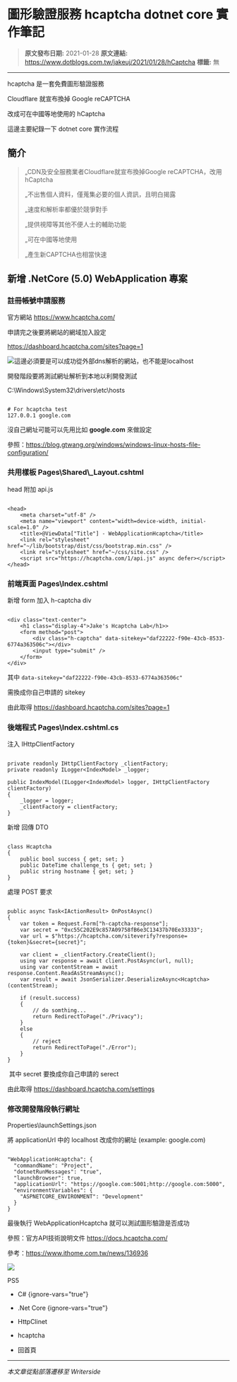 # 圖形驗證服務 hcaptcha dotnet core 實作筆記

> **原文發布日期:** 2021-01-28
> **原文連結:** https://www.dotblogs.com.tw/jakeuj/2021/01/28/hCaptcha
> **標籤:** 無

---

hcaptcha 是一套免費圖形驗證服務

Cloudflare 就宣布換掉 Google reCAPTCHA

改成可在中國等地使用的 hCaptcha

這邊主要紀錄一下 dotnet core 實作流程

##

## 簡介

> „CDN及安全服務業者Cloudflare就宣布換掉Google reCAPTCHA，改用hCaptcha
>
> „不出售個人資料，僅蒐集必要的個人資訊，且明白揭露
>
> „速度和解析率都優於競爭對手
>
> „提供視障等其他不便人士的輔助功能
>
> „可在中國等地使用
>
> „產生新CAPTCHA也相當快速

## 新增 .NetCore (5.0) WebApplication 專案

### 註冊帳號申請服務

官方網站 https://www.hcaptcha.com/

申請完之後要將網站的網域加入設定

https://dashboard.hcaptcha.com/sites?page=1

![](https://dotblogsfile.blob.core.windows.net/user/jakeuj/ff27ddb8-8aab-4e5f-bd89-a95de4a4565a/1611801003.png)這邊必須要是可以成功從外部dns解析的網站，也不能是localhost​

開發階段要將測試網址解析到本地以利開發測試

C:\Windows\System32\drivers\etc\hosts

```

# For hcaptcha test
127.0.0.1 google.com
```

沒自己網址可能可以先用比如 **google.com** 來做設定

參照：https://blog.gtwang.org/windows/windows-linux-hosts-file-configuration/

### 共用樣板 Pages\Shared\\_Layout.cshtml

head 附加 api.js

<script src="https://hcaptcha.com/1/api.js" async defer></script>

```

<head>
    <meta charset="utf-8" />
    <meta name="viewport" content="width=device-width, initial-scale=1.0" />
    <title>@ViewData["Title"] - WebApplicationHcaptcha</title>
    <link rel="stylesheet" href="~/lib/bootstrap/dist/css/bootstrap.min.css" />
    <link rel="stylesheet" href="~/css/site.css" />
    <script src="https://hcaptcha.com/1/api.js" async defer></script>
</head>
```

### 前端頁面 Pages\Index.cshtml

新增 form 加入 h-captcha div

```

<div class="text-center">
    <h1 class="display-4">Jake's Hcaptcha Lab</h1>>
    <form method="post">
        <div class="h-captcha" data-sitekey="daf22222-f90e-43cb-8533-6774a363506c"></div>
        <input type="submit" />
    </form>
</div>
```

其中 `data-sitekey="daf22222-f90e-43cb-8533-6774a363506c"`

需換成你自己申請的 sitekey

由此取得 https://dashboard.hcaptcha.com/sites?page=1

### 後端程式 Pages\Index.cshtml.cs

注入 IHttpClientFactory

```

private readonly IHttpClientFactory _clientFactory;
private readonly ILogger<IndexModel> _logger;

public IndexModel(ILogger<IndexModel> logger, IHttpClientFactory clientFactory)
{
	_logger = logger;
	_clientFactory = clientFactory;
}
```

新增 回傳 DTO

```

class Hcaptcha
{
	public bool success { get; set; }
	public DateTime challenge_ts { get; set; }
	public string hostname { get; set; }
}
```

處理 POST 要求

```

public async Task<IActionResult> OnPostAsync()
{
	var token = Request.Form["h-captcha-response"];
	var secret = "0xc55C202E9c857A09758fB6e3C13437b70Ee33333";
	var url = $"https://hcaptcha.com/siteverify?response={token}&secret={secret}";

	var client = _clientFactory.CreateClient();
	using var response = await client.PostAsync(url, null);
	using var contentStream = await response.Content.ReadAsStreamAsync();
	var result = await JsonSerializer.DeserializeAsync<Hcaptcha>(contentStream);

	if (result.success)
	{
		// do somthing...
		return RedirectToPage("./Privacy");
	}
	else
	{
		// reject
		return RedirectToPage("./Error");
	}
}
```

 其中 secret 要換成你自己申請的 serect

由此取得 https://dashboard.hcaptcha.com/settings

### 修改開發階段執行網址

Properties\launchSettings.json

將 applicationUrl 中的 localhost 改成你的網址 (example: google.com)

```

"WebApplicationHcaptcha": {
  "commandName": "Project",
  "dotnetRunMessages": "true",
  "launchBrowser": true,
  "applicationUrl": "https://google.com:5001;http://google.com:5000",
  "environmentVariables": {
	"ASPNETCORE_ENVIRONMENT": "Development"
  }
}
```

最後執行 WebApplicationHcaptcha 就可以測試圖形驗證是否成功

參照：官方API技術說明文件 https://docs.hcaptcha.com/

參考：https://www.ithome.com.tw/news/136936​

![](https://card.psnprofiles.com/1/jakeuj.png)

PS5

* C#
{ignore-vars="true"}
* .Net Core
{ignore-vars="true"}
* HttpClinet
* hcaptcha

* 回首頁

---

*本文章從點部落遷移至 Writerside*
